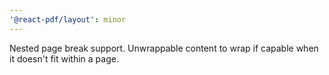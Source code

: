 ```yaml
---
'@react-pdf/layout': minor
---
```


Nested page break support. Unwrappable content to wrap if capable when it doesn't fit within a page.
